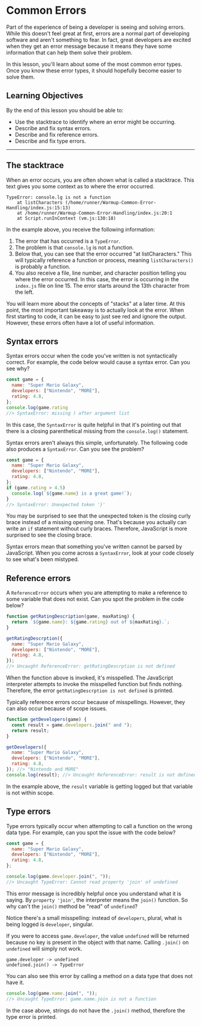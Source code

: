 # Common Errors

Part of the experience of being a developer is seeing and solving errors. While this doesn't feel great at first, errors are a normal part of developing software and aren't something to fear. In fact, great developers are excited when they get an error message because it means they have some information that can help them solve their problem.

In this lesson, you'll learn about some of the most common error types. Once you know these error types, it should hopefully become easier to solve them.

## Learning Objectives

By the end of this lesson you should be able to:

- Use the stacktrace to identify where an error might be occurring.
- Describe and fix syntax errors.
- Describe and fix reference errors.
- Describe and fix type errors.

---

## The stacktrace

When an error occurs, you are often shown what is called a stacktrace. This text gives you some context as to where the error occurred.

```
TypeError: console.lg is not a function
    at listCharacters (/home/runner/Warmup-Common-Error-Handling/index.js:15:13)
    at /home/runner/Warmup-Common-Error-Handling/index.js:20:1
    at Script.runInContext (vm.js:130:18)
```

In the example above, you receive the following information:

1. The error that has occurred is a `TypeError`.
1. The problem is that `console.lg` is not a function.
1. Below that, you can see that the error occurred "at listCharacters." This will typically reference a function or process, meaning `listCharacters()` is probably a function.
1. You also receive a file, line number, and character position telling you where the error occurred. In this case, the error is occurring in the `index.js` file on line 15. The error starts around the 13th character from the left.

You will learn more about the concepts of "stacks" at a later time. At this point, the most important takeaway is to actually look at the error. When first starting to code, it can be easy to just see red and ignore the output. However, these errors often have a lot of useful information.

## Syntax errors

Syntax errors occur when the code you've written is not syntactically correct. For example, the code below would cause a syntax error. Can you see why?

```js
const game = {
  name: "Super Mario Galaxy",
  developers: ["Nintendo", "MORE"],
  rating: 4.8,
};
console.log(game.rating
//> SyntaxError: missing ) after argument list
```

In this case, the `SyntaxError` is quite helpful in that it's pointing out that there is a closing parenthetical missing from the `console.log()` statement.

Syntax errors aren't always this simple, unfortunately. The following code also produces a `SyntaxError`. Can you see the problem?

```js
const game = {
  name: "Super Mario Galaxy",
  developers: ["Nintendo", "MORE"],
  rating: 4.8,
};
if (game.rating > 4.5)
  console.log(`${game.name} is a great game!`);
}
//> SyntaxError: Unexpected token '}'
```

You may be surprised to see that the unexpected token is the closing curly brace instead of a missing opening one. That's because you actually can write an `if` statement without curly braces. Therefore, JavaScript is more surprised to see the closing brace.

Syntax errors mean that something you've written cannot be parsed by JavaScript. When you come across a `SyntaxError`, look at your code closely to see what's been mistyped.

## Reference errors

A `ReferenceError` occurs when you are attempting to make a reference to some variable that does not exist. Can you spot the problem in the code below?

```js
function getRatingDescription(game, maxRating) {
  return `${game.name}: ${game.rating} out of ${maxRating}.`;
}

getRatingDescrption({
  name: "Super Mario Galaxy",
  developers: ["Nintendo", "MORE"],
  rating: 4.8,
});
//> Uncaught ReferenceError: getRatingDescrption is not defined
```

When the function above is invoked, it's misspelled. The JavaScript interpreter attempts to invoke the misspelled function but finds nothing. Therefore, the error `getRatingDescrption is not defined` is printed.

Typically reference errors occur because of misspellings. However, they can also occur because of scope issues.

```js
function getDevelopers(game) {
  const result = game.developers.join(" and ");
  return result;
}

getDevelopers({
  name: "Super Mario Galaxy",
  developers: ["Nintendo", "MORE"],
  rating: 4.8,
}); //> "Nintendo and MORE"
console.log(result); //> Uncaught ReferenceError: result is not defined
```

In the example above, the `result` variable is getting logged but that variable is not within scope.

## Type errors

Type errors typically occur when attempting to call a function on the wrong data type. For example, can you spot the issue with the code below?

```js
const game = {
  name: "Super Mario Galaxy",
  developers: ["Nintendo", "MORE"],
  rating: 4.8,
};

console.log(game.developer.join(", "));
//> Uncaught TypeError: Cannot read property 'join' of undefined
```

This error message is incredibly helpful once you understand what it is saying. By `property 'join'`, the interpreter means the `join()` function. So why can't the `join()` method be "read" of `undefined`?

Notice there's a small misspelling: instead of `developers`, plural, what is being logged is `developer`, singular.

If you were to access `game.developer`, the value `undefined` will be returned because no key is present in the object with that name. Calling `.join()` on `undefined` will simply not work.

```
game.developer -> undefined
undefined.join() -> TypeError
```

You can also see this error by calling a method on a data type that does not have it.

```js
console.log(game.name.join(", "));
//> Uncaught TypeError: game.name.join is not a function
```

In the case above, strings do not have the `.join()` method, therefore the type error is printed.
